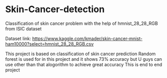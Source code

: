 # Skin-Cancer-detection
Classification of skin cancer problem with the help of hmnist_28_28_RGB from ISIC dataset 

Dataset link:  https://www.kaggle.com/kmader/skin-cancer-mnist-ham10000?select=hmnist_28_28_RGB.csv

This project is based on classification of skin cancer prediction
Random forest is used for in this project and it shows 73% accuracy but U guys can use other than that alogorithm to achieve great accuracy
This is end to end project
